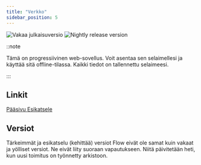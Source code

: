 ```yaml
---
title: "Verkko"
sidebar_position: 5
---
```


![Vakaa julkaisuversio](https://img.shields.io/badge/dynamic/yaml?color=c4840d&label=Stable&query=%24.version&url=https%3A%2F%2Fraw.githubusercontent.com%2FLinwoodDev%2FFlow%2Fstable%2Fapp%2Fpubspec.yaml&style=for-the-badge) ![Nightly release version](https://img.shields.io/badge/dynamic/yaml?color=f7d28c&label=Nightly&query=%24.version&url=https%3A%2F%2Fraw.githubusercontent.com%2FLinwoodDev%2FFlow%2Fnightly%2Fapp%2Fpubspec.yaml&style=for-the-badge)

::note

Tämä on progressiivinen web-sovellus. Voit asentaa sen selaimellesi ja käyttää sitä offline-tilassa. Kaikki tiedot on tallennettu selaimeesi.

:::


## Linkit

<div className="row margin-bottom--lg padding--sm">
<a className="button button--outline button--info button--lg margin--sm" href="https://flow.linwood.dev">
  Pääsivu
</a>
<a className="button button--outline button--danger button--lg margin--sm" href="https://preview.flow.linwood.dev">
  Esikatsele
</a>
</div>

## Versiot

Tärkeimmät ja esikatselu (kehittää) versiot Flow eivät ole samat kuin vakaat ja yölliset versiot. Ne eivät liity suoraan vapautukseen. Niitä päivitetään heti, kun uusi toimitus on työnnetty arkistoon.
